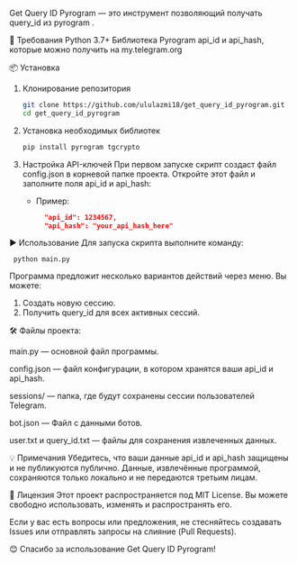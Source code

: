 Get Query ID Pyrogram — это инструмент позволяющий получать query_id из pyrogram .

🚀 Требования
Python 3.7+
Библиотека Pyrogram
api_id и api_hash, которые можно получить на my.telegram.org

📦 Установка
1. Клонирование репозитория
   ```bash
   git clone https://github.com/ululazmi18/get_query_id_pyrogram.git
   cd get_query_id_pyrogram
   ```

2. Установка необходимых библиотек
   ```bash
   pip install pyrogram tgcrypto
   ```

3. Настройка API-ключей
При первом запуске скрипт создаст файл config.json в корневой папке проекта.
Откройте этот файл и заполните поля api_id и api_hash:
   - Пример:
     ```json
       "api_id": 1234567,
       "api_hash": "your_api_hash_here"
     ```

▶️ Использование
Для запуска скрипта выполните команду:

     python main.py
     
Программа предложит несколько вариантов действий через меню. Вы можете:
1) Создать новую сессию.
2) Получить query_id для всех активных сессий.
   
🛠️ Файлы проекта:

main.py — основной файл программы.

config.json — файл конфигурации, в котором хранятся ваши api_id и api_hash.

sessions/ — папка, где будут сохранены сессии пользователей Telegram.

bot.json — Файл с данными ботов.

user.txt и query_id.txt — файлы для сохранения извлеченных данных.

💡 Примечания
Убедитесь, что ваши данные api_id и api_hash защищены и не публикуются публично.
Данные, извлечённые программой, сохраняются только локально и не передаются третьим лицам.

📄 Лицензия
Этот проект распространяется под MIT License. Вы можете свободно использовать, изменять и распространять его.

Если у вас есть вопросы или предложения, не стесняйтесь создавать Issues или отправлять запросы на слияние (Pull Requests).

😊 Спасибо за использование Get Query ID Pyrogram!
